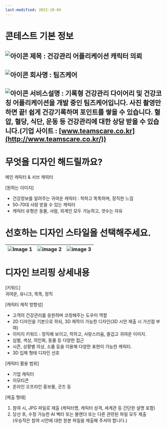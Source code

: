 ```yaml
---
last-modified: 2022-10-04
---
```

# 콘테스트 기본 정보
## ![아이콘](https://cdn.loud.kr/prod/LOUD_IMG/contest_list/icon_arrow_r.png) 제목 : 건강관리 어플리케이션 캐릭터 의뢰
## ![아이콘](https://cdn.loud.kr/prod/LOUD_IMG/contest_list/icon_arrow_r.png) 회사명 : 팀즈케어
## ![아이콘](https://cdn.loud.kr/prod/LOUD_IMG/contest_list/icon_arrow_r.png) 서비스설명 : 기록형 건강관리 다이어리 및 건강코칭 어플리케이션을 개발 중인 팀즈케어입니다. 사진 촬영만 하면 끝! 쉽게 건강기록하며 포인트를 쌓을 수 있습니다. 혈압, 혈당, 식단, 운동 등 건강관리에 대한 상담 받을 수 있습니다.(기업 사이트 : [www.teamscare.co.kr](http://www.teamscare.co.kr/))

# 무엇을 디자인 해드릴까요?
메인 캐릭터 & 서브 캐릭터  
  
[원하는 이미지]  
* 건강정보를 알려주는 귀여운 캐릭터 : 착하고 똑똑하며, 정직한 느낌  
* 50-70대 사랑 받을 수 있는 캐릭터  
* 캐릭터 유형은 동물, 사람, 외계인 모두 가능하고, 갯수는 자유

# 선호하는 디자인 스타일을 선택해주세요.
| ![Image 1](https://cdn-dantats.stunning.kr/prod/portfolios/c3d23cb4-74f5-4619-b3cc-659b0519770a/covers/order_sub_2401990_1_200312190341.png.small?q=50&t=crop&e=0x0&s=600x600) | ![image 2](https://cdn-dantats.stunning.kr/prod/portfolios/c731ace1-67e0-4516-9efd-d1117055fbf4/covers/RtB4Aki5rRFHwYcU.order_sub_3145548_1_220907115225.jpeg.small?q=70&t=crop&e=0x0&s=600x600) | ![image 3](https://cdn-dantats.stunning.kr/prod/portfolios/1448015c-8458-45b6-9d1a-f794b62998e3/covers/order_sub_2395522_1_200305235228.jpg.small?q=50&t=crop&e=0x0&s=600x600) |
| ------------------------------------------------------------------------------------------------------------------------------------------------------------------------------ | ------------------------------------------------------------------------------------------------------------------------------------------------------------------------------------------------ | ------------ |
# 디자인 브리핑 상세내용
[키워드]  
귀여운, 유니크, 똑똑, 정직  
  
[캐릭터 제작 방향성]  
- 고객의 건강관리를 응원하며 코칭해주는 도우미 역할  
- 2D 디자인을 기본으로 하되, 3D 제작이 가능한 디자인(3D 시안 제출 시 가산점 부여)  
- 이미지 키워드 : 정직해 보이고, 착하고, 사랑스러움, 즐겁고 귀여운 이미지.  
- 심벌, 색상, 의인화, 동물 등 다양한 접근  
- 시즌, 상황별 의상, 소품 등을 이용해 다양한 표현이 가능한 캐릭터.  
- 3D 입체 형태 디자인 선호  
  
[캐릭터 활용 범위]  
* 기업 캐릭터  
* 이모티콘  
* 온라인 오프라인 홍보물, 굿즈 등  
  
[제출 형태]  
1) 참여 시, JPG 파일로 제출 (캐릭터명, 캐릭터 성격, 세계관 등 간단한 설명 포함)  
2) 당선 후, 수정 가능한 AI 벡터 또는 블랜더 또는 다른 관련된 파일 모두 제출  
(우승작은 참여 시안에 대한 원본 파일을 제출해 주셔야 합니다.)
